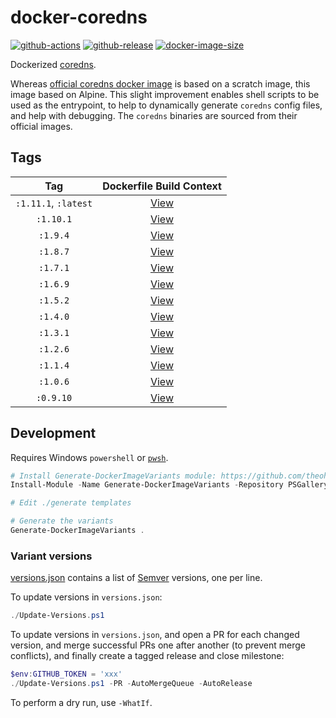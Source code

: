 # docker-coredns

[![github-actions](https://github.com/theohbrothers/docker-coredns/workflows/ci-master-pr/badge.svg)](https://github.com/theohbrothers/docker-coredns/actions)
[![github-release](https://img.shields.io/github/v/release/theohbrothers/docker-coredns?style=flat-square)](https://github.com/theohbrothers/docker-coredns/releases/)
[![docker-image-size](https://img.shields.io/docker/image-size/theohbrothers/docker-coredns/latest)](https://hub.docker.com/r/theohbrothers/docker-coredns)

Dockerized [coredns](https://github.com/coredns/coredns).

Whereas [official coredns docker image](https://hub.docker.com/r/coredns/coredns) is based on a scratch image, this image based on Alpine. This slight improvement enables shell scripts to be used as the entrypoint, to help to dynamically generate `coredns` config files, and help with debugging. The `coredns` binaries are sourced from their official images.

## Tags

| Tag | Dockerfile Build Context |
|:-------:|:---------:|
| `:1.11.1`, `:latest` | [View](variants/1.11.1) |
| `:1.10.1` | [View](variants/1.10.1) |
| `:1.9.4` | [View](variants/1.9.4) |
| `:1.8.7` | [View](variants/1.8.7) |
| `:1.7.1` | [View](variants/1.7.1) |
| `:1.6.9` | [View](variants/1.6.9) |
| `:1.5.2` | [View](variants/1.5.2) |
| `:1.4.0` | [View](variants/1.4.0) |
| `:1.3.1` | [View](variants/1.3.1) |
| `:1.2.6` | [View](variants/1.2.6) |
| `:1.1.4` | [View](variants/1.1.4) |
| `:1.0.6` | [View](variants/1.0.6) |
| `:0.9.10` | [View](variants/0.9.10) |

## Development

Requires Windows `powershell` or [`pwsh`](https://github.com/PowerShell/PowerShell).

```powershell
# Install Generate-DockerImageVariants module: https://github.com/theohbrothers/Generate-DockerImageVariants
Install-Module -Name Generate-DockerImageVariants -Repository PSGallery -Scope CurrentUser -Force -Verbose

# Edit ./generate templates

# Generate the variants
Generate-DockerImageVariants .
```

### Variant versions

[versions.json](generate/definitions/versions.json) contains a list of [Semver](https://semver.org/) versions, one per line.

To update versions in `versions.json`:

```powershell
./Update-Versions.ps1
```

To update versions in `versions.json`, and open a PR for each changed version, and merge successful PRs one after another (to prevent merge conflicts), and finally create a tagged release and close milestone:

```powershell
$env:GITHUB_TOKEN = 'xxx'
./Update-Versions.ps1 -PR -AutoMergeQueue -AutoRelease
```

To perform a dry run, use `-WhatIf`.
